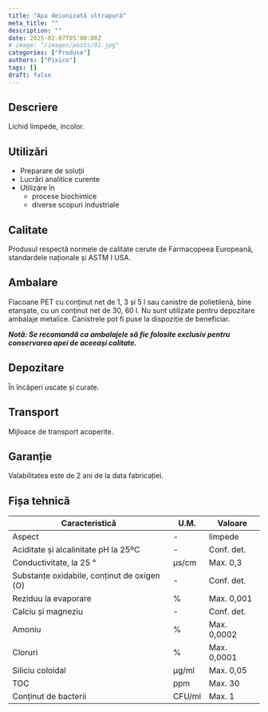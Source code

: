 ```yaml
---
title: "Apa deionizată ultrapură"
meta_title: ""
description: ""
date: 2025-02-07T05:00:00Z
# image: "/images/posts/01.jpg"
categories: ["Produse"]
authors: ["Pixico"]
tags: []
draft: false
---
```


## Descriere
Lichid limpede, incolor.

## Utilizări
- Preparare de soluții
- Lucrări analitice curente 
- Utilizare în 
  - procese biochimice
  - diverse scopuri industriale

## Calitate
Produsul respectă normele de calitate cerute de Farmacopeea Europeană, standardele naționale și ASTM I USA.

## Ambalare

Flacoane PET cu conținut net de 1, 3 și 5 l sau canistre de polietilenă, bine etanșate, cu un conținut net de 30, 60 l. Nu sunt utilizate pentru depozitare ambalaje metalice. Canistrele pot fi puse la dispoziție de beneficiar.

***Notă: Se recomandă ca ambalajele să fie folosite exclusiv pentru conservarea apei de aceeași calitate.***

## Depozitare
În încăperi uscate și curate.

## Transport
Mijloace de transport acoperite.

## Garanție

Valabilitatea este de 2 ani de la data fabricației.

## Fișa tehnică

| Caracteristică | U.M. | Valoare |
|-----------|-----------|-----------|
| Aspect    | - | limpede |
| Aciditate și alcalinitate pH la 25ºC | - | Conf. det. |
| Conductivitate, la 25 ° | µs/cm | Max. 0,3 |
| Substanțe oxidabile, conținut de oxigen (O) | - | Conf. det. |
| Reziduu la evaporare | % | Max. 0,001 |
| Calciu și magneziu | - | Conf. det. |
| Amoniu | % | Max. 0,0002 |
| Cloruri | % | Max. 0,0001 |
| Siliciu coloidal | µg/ml | Max. 0,05 |
| TOC | ppm | Max. 30 |
| Conținut de bacterii | CFU/ml | Max. 1 |
